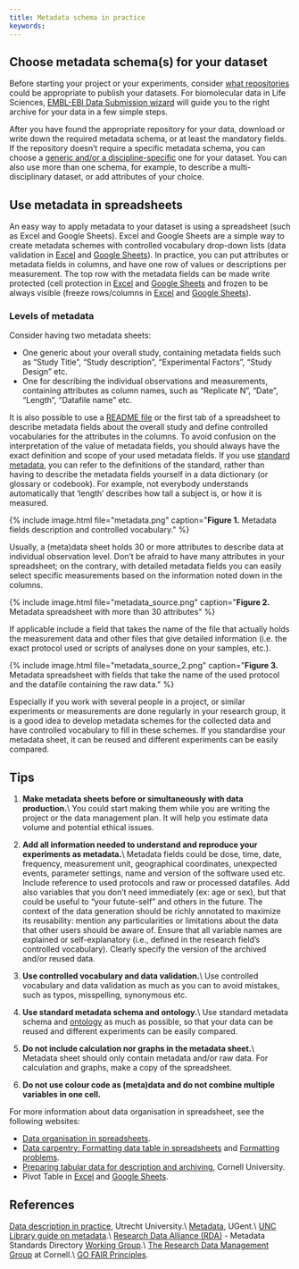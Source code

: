 ```yaml
---
title: Metadata schema in practice
keywords:
---
```


## Choose metadata schema(s) for your dataset
Before starting your project or your experiments, consider [what repositories](data_management_steps) could be appropriate to publish your datasets. For biomolecular data in Life Sciences, [EMBL-EBI Data Submission wizard](https://www.ebi.ac.uk/submission/) will guide you to the right archive for your data in a few simple steps.

After you have found the appropriate repository for your data, download or write down the required metadata schema, or at least the mandatory fields. If the repository doesn’t require a specific metadata schema, you can choose a [generic and/or a discipline-specific](metadata) one for your dataset. You can also use more than one schema, for example, to describe a multi-disciplinary dataset, or add attributes of your choice.

## Use metadata in spreadsheets
An easy way to apply metadata to your dataset is using a spreadsheet (such as Excel and Google Sheets). Excel and Google Sheets are a simple way to create metadata schemes with controlled vocabulary drop-down lists (data validation in [Excel](https://support.microsoft.com/en-us/office/create-a-drop-down-list-7693307a-59ef-400a-b769-c5402dce407b?ui=en-us&rs=en-us&ad=us) and [Google Sheets](https://support.google.com/docs/answer/186103?hl=en&ref_topic=1361472)). In practice, you can put attributes or metadata fields in columns, and have one row of values or descriptions per measurement. The top row with the metadata fields can be made write protected (cell protection in [Excel](https://support.microsoft.com/en-us/office/lock-cells-to-protect-them-cb7835f6-9c37-4161-bb53-d1c410acaf21) and [Google Sheets](https://support.google.com/docs/answer/1218656?co=GENIE.Platform%3DDesktop&hl=en) and frozen to be always visible (freeze rows/columns in [Excel](https://support.microsoft.com/en-us/office/freeze-panes-to-lock-rows-and-columns-dab2ffc9-020d-4026-8121-67dd25f2508f) and [Google Sheets](https://support.google.com/docs/answer/9060449?co=GENIE.Platform%3DDesktop&hl=en)).

### Levels of metadata
Consider having two metadata sheets:
* One generic about your overall study, containing metadata fields such as “Study Title”, “Study description”, “Experimental Factors”, “Study Design” etc.
* One for describing the individual observations and measurements, containing attributes as column names, such as “Replicate N”, “Date”, “Length”, “Datafile name” etc.

It is also possible to use a [README file](data_documentation) or the first tab of a spreadsheet to describe metadata fields about the overall study and define controlled vocabularies for the attributes in the columns. To avoid confusion on the interpretation of the value of metadata fields, you should always have the exact definition and scope of your used metadata fields. If you use [standard metadata](metadata), you can refer to the definitions of the standard, rather than having to describe the metadata fields yourself in a data dictionary (or glossary or codebook). For example, not everybody understands automatically that ‘length’ describes how tall a subject is, or how it is measured.

{% include image.html file="metadata.png" caption="<b>Figure 1.</b> Metadata fields description and controlled vocabulary." %}

Usually, a (meta)data sheet holds 30 or more attributes to describe data at individual observation level. Don’t be afraid to have many attributes in your spreadsheet; on the contrary, with detailed metadata fields you can easily select specific measurements based on the information noted down in the columns.

{% include image.html file="metadata_source.png" caption="<b>Figure 2.</b> Metadata spreadsheet with more than 30 attributes" %}

If applicable include a field that takes the name of the file that actually holds the measurement data and other files that give detailed information (i.e.  the exact protocol used or scripts of analyses done on your samples, etc.).

{% include image.html file="metadata_source_2.png" caption="<b>Figure 3.</b> Metadata spreadsheet with fields that take the name of the used protocol and the datafile containing the raw data." %}

Especially if you work with several people in a project, or similar experiments or measurements are done regularly in your research group, it is a good idea to develop metadata schemes for the collected data and have controlled vocabulary to fill in these schemes. If you standardise your metadata sheet, it can be reused and different experiments can be easily compared.

## Tips
1. **Make metadata sheets before or simultaneously with data production.**\\
You could start making them while you are writing the project or the data management plan. It will help you estimate data volume and potential ethical issues.

2. **Add all information needed to understand and reproduce your experiments as metadata.**\\
Metadata fields could be dose, time, date, frequency, measurement unit, geographical coordinates, unexpected events, parameter settings, name and version of the software used etc. Include reference to used protocols and raw or processed datafiles. Add also variables that you don’t need immediately (ex: age or sex), but that could be useful to “your futute-self” and others in the future. The context of the data generation should be richly annotated to maximize its reusability: mention any particularities or limitations about the data that other users should be aware of. Ensure that all variable names are explained or self-explanatory (i.e., defined in the research field’s controlled vocabulary). Clearly specify the version of the archived and/or reused data.

3. **Use controlled vocabulary and data validation.**\\
Use controlled vocabulary and data validation as much as you can to avoid mistakes, such as typos, misspelling, synonymous etc.

4. **Use standard metadata schema and ontology.**\\
Use standard metadata schema and [ontology](ontology) as much as possible, so that your data can be reused and different experiments can be easily compared.

5. **Do not include calculation nor graphs in the metadata sheet.**\\
Metadata sheet should only contain metadata and/or raw data. For calculation and graphs, make a copy of the spreadsheet.

6. **Do not use colour code as (meta)data and do not combine multiple variables in one cell.**


For more information about data organisation in spreadsheet, see the following websites:
* [Data organisation in spreadsheets](https://www.tandfonline.com/doi/full/10.1080/00031305.2017.1375989).
* [Data carpentry: Formatting data table in spreadsheets](https://datacarpentry.org/spreadsheet-ecology-lesson/01-format-data/index) and [Formatting problems](https://datacarpentry.org/spreadsheet-ecology-lesson/02-common-mistakes/#tabs).
* [Preparing tabular data for description and archiving](https://data.research.cornell.edu/content/tabular-data
), Cornell University.
* Pivot Table in [Excel](https://support.microsoft.com/en-us/office/create-a-pivottable-to-analyze-worksheet-data-a9a84538-bfe9-40a9-a8e9-f99134456576) and [Google Sheets](https://support.google.com/docs/answer/1272900?co=GENIE.Platform%3DDesktop&hl=en).

## References
[Data description in practice](https://www.uu.nl/en/research/research-data-management/guides/storing-and-preserving-data/data-description-in-practice#building), Utrecht University.\\
[Metadata](https://www.ugent.be/en/research/datamanagement/during-research/documentation.htm#Metadata), UGent.\\
[UNC Library guide on metadata](https://guides.lib.unc.edu/metadata).\\
[Research Data Alliance (RDA)](https://www.rd-alliance.org/) - Metadata Standards Directory [Working Group](https://rd-alliance.github.io/metadata-directory/).\\
[The Research Data Management Group](https://data.research.cornell.edu/) at Cornell.\\
[GO FAIR Principles](https://www.go-fair.org/fair-principles/).
